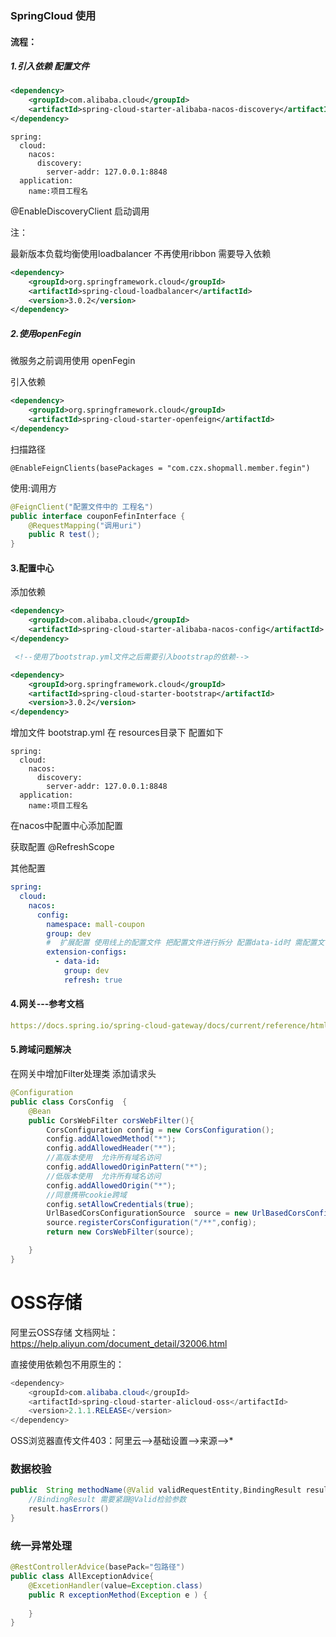 ### SpringCloud  使用

#### 流程：

##### 1.引入依赖  配置文件

```xml
<dependency>
	<groupId>com.alibaba.cloud</groupId>
	<artifactId>spring-cloud-starter-alibaba-nacos-discovery</artifactId>
</dependency>
```

```properties
spring:
  cloud:
    nacos:
      discovery:
        server-addr: 127.0.0.1:8848
  application:
  	name:项目工程名
```

@EnableDiscoveryClient  启动调用

注：

最新版本负载均衡使用loadbalancer 不再使用ribbon  需要导入依赖

```xml
<dependency>
    <groupId>org.springframework.cloud</groupId>
    <artifactId>spring-cloud-loadbalancer</artifactId>
    <version>3.0.2</version>
</dependency>
```

##### 2.使用openFegin

微服务之前调用使用 openFegin

引入依赖

```xml
<dependency>
    <groupId>org.springframework.cloud</groupId>
    <artifactId>spring-cloud-starter-openfeign</artifactId>
</dependency>
```

扫描路径

```
@EnableFeignClients(basePackages = "com.czx.shopmall.member.fegin")
```

使用:调用方

```java
@FeignClient("配置文件中的 工程名")
public interface couponFefinInterface {
    @RequestMapping("调用uri")
    public R test();
}
```

#### 3.配置中心

添加依赖

```xml
<dependency>
    <groupId>com.alibaba.cloud</groupId>
    <artifactId>spring-cloud-starter-alibaba-nacos-config</artifactId>
</dependency>

 <!--使用了bootstrap.yml文件之后需要引入bootstrap的依赖-->

<dependency>
    <groupId>org.springframework.cloud</groupId>
    <artifactId>spring-cloud-starter-bootstrap</artifactId>
    <version>3.0.2</version>
</dependency>
```

增加文件 bootstrap.yml  在 resources目录下 配置如下 

```properties
spring:
  cloud:
    nacos:
      discovery:
        server-addr: 127.0.0.1:8848
  application:
  	name:项目工程名
```

在nacos中配置中心添加配置

获取配置  @RefreshScope

其他配置

```yml
spring:
  cloud:
    nacos:
      config:
        namespace: mall-coupon   
        group: dev
        #  扩展配置 使用线上的配置文件 把配置文件进行拆分 配置data-id时 需配置文件后缀.
        extension-configs:
          - data-id:
            group: dev
            refresh: true 

```

#### 4.网关---参考文档

```yaml
https://docs.spring.io/spring-cloud-gateway/docs/current/reference/html/
```

#### 5.跨域问题解决

在网关中增加Filter处理类 添加请求头

```java
@Configuration
public class CorsConfig  {
    @Bean
    public CorsWebFilter corsWebFilter(){
        CorsConfiguration config = new CorsConfiguration();
        config.addAllowedMethod("*");
        config.addAllowedHeader("*");
        //高版本使用  允许所有域名访问
        config.addAllowedOriginPattern("*");
        //低版本使用  允许所有域名访问
        config.addAllowedOrigin("*");
        //同意携带cookie跨域
        config.setAllowCredentials(true);
        UrlBasedCorsConfigurationSource  source = new UrlBasedCorsConfigurationSource();
        source.registerCorsConfiguration("/**",config);
        return new CorsWebFilter(source);

    }
}
```

# OSS存储

阿里云OSS存储 文档网址：https://help.aliyun.com/document_detail/32006.html

直接使用依赖包不用原生的：

```java
<dependency>
    <groupId>com.alibaba.cloud</groupId>
    <artifactId>spring-cloud-starter-alicloud-oss</artifactId>
    <version>2.1.1.RELEASE</version>
</dependency>
```

OSS浏览器直传文件403：阿里云-->基础设置-->来源-->*



### 数据校验

```java
public  String methodName(@Valid validRequestEntity,BindingResult result){
    //BindingResult 需要紧跟@Valid检验参数
    result.hasErrors()
}
```

### 统一异常处理

```java
@RestControllerAdvice(basePack="包路径")
public class AllExceptionAdvice{
    @ExcetionHandler(value=Exception.class)
    public R exceptionMethod(Exception e ) {
        
    }
}
```



